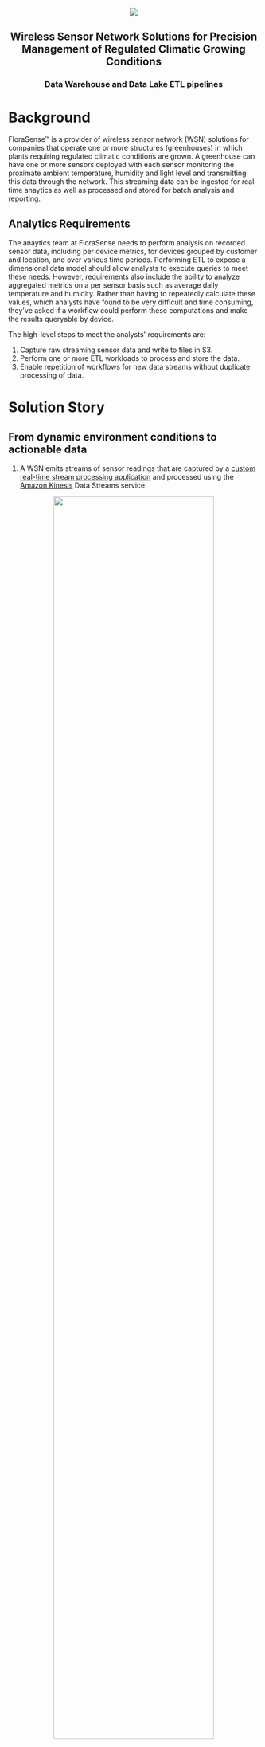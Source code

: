 <p align="center">
    <img src="content/banner.png" />
</p>

## <p align="center">Wireless Sensor Network Solutions for Precision Management of Regulated Climatic Growing Conditions</p>
### <p align="center">Data Warehouse and Data Lake ETL pipelines </p>

# Background
FloraSense&trade; is a provider of wireless sensor network (WSN) solutions for companies that operate one or more structures (greenhouses) in which plants requiring regulated climatic conditions are grown.  A greenhouse can have one or more sensors deployed with each sensor monitoring the proximate ambient temperature, humidity and light level and transmitting this data through the network. This streaming data can be ingested for real-time anaytics as well as processed and stored for batch analysis and reporting. 

## Analytics Requirements

The anaytics team at FloraSense needs to perform analysis on recorded sensor data, including per device metrics, for devices grouped by customer and location, and over various time periods.  Performing ETL to expose a dimensional data model should allow analysts to execute queries to meet these needs.  However, requirements also include the ability to analyze aggregated metrics on a per sensor basis such as average daily temperature and humidity.  Rather than having to repeatedly calculate these values, which analysts have found to be very difficult and time consuming, they've asked if a workflow could perform these computations and make the results queryable by device.  

The high-level steps to meet the analysts' requirements are:

1. Capture raw streaming sensor data and write to files in S3.
2. Perform one or more ETL workloads to process and store the data. 
3. Enable repetition of workflows for new data streams without duplicate processing of data.

# Solution Story

## From dynamic environment conditions to actionable data

1. A WSN emits streams of sensor readings that are captured by a [custom real-time stream processing application](https://github.com/mikeacosta/florasense/tree/master/stream-processor) and processed using the [Amazon Kinesis](https://aws.amazon.com/kinesis/) Data Streams service.

<p align="center">
    <img src="content/streaming.gif" width="80%" height="80%" />
</p>

<p align="center">
    <img src="content/stream-processor.gif" />
</p>

2. Streaming sensor data is stored in [Amazon S3](https://aws.amazon.com/s3/) along with sensor sales data and customer data from the company's CRM and order fulfillment systems.

    ## Sensor readings dataset

    Raw sensor readings are collected and saved as JSON files in S3 partitioned by date and time written, and each file includes between 2500 and 3000 rows of emitted sensor readings.  Below is an example of two files in the dataset.
    ```
    2020/03/10/16/sensor-network-1-2020-03-10-16-19-23-3a4afd23-2aba-4a87-b36f-741d1dec62d6.json
    2020/03/10/16/sensor-network-1-2020-03-10-16-14-22-e80d20ed-881e-498a-9431-6e08e26ad186.json
    ```
    Each row includes the measured condtions by a given sensor at a point in time.  Below is an example of several rows in a single JSON file.
    ```json
    {"ambient_temperature":"20.76","timestamp":1583856846,"photosensor":"889.80","humidity":"80.0260","sensor_number":79,"reading_id":"probe-b6cc35ed-79474"}
    {"ambient_temperature":"17.30","timestamp":1583856847,"photosensor":"806.70","humidity":"79.7698","sensor_number":68,"reading_id":"probe-f8dce881-68319"}
    {"ambient_temperature":"24.78","timestamp":1583856847,"photosensor":"777.10","humidity":"79.9419","sensor_number":70,"reading_id":"probe-5ba1ed86-70953"}
    {"ambient_temperature":"18.40","timestamp":1583856847,"photosensor":"812.72","humidity":"77.1340","sensor_number":109,"reading_id":"probe-0601bc68-109125"}
    {"ambient_temperature":"23.96","timestamp":1583856847,"photosensor":"819.77","humidity":"77.2508","sensor_number":44,"reading_id":"probe-730696c5-44502"}
    {"ambient_temperature":"29.12","timestamp":1583856847,"photosensor":"763.19","humidity":"77.0638","sensor_number":9,"reading_id":"probe-e5af654f-9198"}
    ```

    ## Sales report sensor data

    This dataset is a CSV file consisting of records representing each sensor sold and deployed to a customer location.  Below is an example of data in this file including the header row.

    <p align="center">
        <img src="content/sensor-report.png" />
    </p>

    ## CRM customer dataset

    Each JSON file in this dataset contains customer metadata, and the files are partitioned by the first letter in the customer's name.  Each filename is the [UUID](https://en.wikipedia.org/wiki/Universally_unique_identifier) assigned to that customer.

    ```
    customer_data/b/e5fb8fbd-e6f9-4e30-9f18-81523abe97c3.json
    customer_data/c/d6bd57ba-172c-4479-9740-713a54609d0b.json
    ```
    Customer data example
    ```json
    {"customer_id": "e5fb8fbd-e6f9-4e30-9f18-81523abe97c3", "company": "Botanium", "city": "Fort Worth", "state": "TX"}
    ```

3. An ETL process is periodcally run that populates an [Amazon Redshift](https://aws.amazon.com/redshift/) data warehouse for querying and other analytics workloads.  The data is initially loaded into three staging tables consisiting of raw sensor readings, individual sensor data and customer data.  From the staging tables, the data is transformed into a set of [fact and dimension tables](https://en.wikipedia.org/wiki/Star_schema) in Amazon Redshift.  This schema is illustrated below.

    <p align="center">
        <img src="content/schema.png" />
    </p>

4. An additional [Apache Spark](https://spark.apache.org/) workload against the same dataset is executed on an [Amazon EMR](https://aws.amazon.com/emr/) cluster.  This job computes average daily metrics per sensor and writes this data to [Parquet](https://parquet.apache.org/) files stored in a data lake in S3.  Below is a sample of results from querying the data in S3 which includes columns for the calculated average daily temperature, humidity and light level for each sensor.

<p align="center">
    <img src="content/parquet.png" />
</p>

## Workflow Orchestration

Sequential execution of various workflow components is coordinated using [AWS Step Functions](https://aws.amazon.com/step-functions/).

The code to perform each workflow step is deployed as a [Lambda function](https://aws.amazon.com/lambda/), and the Step Functions [State Machine](https://docs.aws.amazon.com/step-functions/latest/dg/amazon-states-language-state-machine-structure.html) for this workflow executes each Lambda function in a designated order.

An exception to this is the Spark workload.  Step Functions supports EMR integration, including the ability to instruct a cluster to perform a unit of work, such as a Spark job in this case. 

<p align="center">
    <img src="content/stepfunctions.svg" />
</p>

- `Publish to SNS topic` - Publish a message to an [Amazon SNS](https://aws.amazon.com/sns) topic which will be pushed to subscribers.  The message in this case would be "Step function is starting execution."

- `Run data warehouse ETL` - Run the ETL workflow that processes data in S3 and imports into Redshift.

- `Perform data quality checks` - Various quality checks are performed on the staging and transformed data.  An SNS message is published if any anomalies exist.

- `Enable JSON files for Spark job` - Processed sensor reading files are made available for the Spark job in the next step.

- `Run Spark job on EMR` - Add an EMR step to an existing cluster for executing this workload.

- `Bookmark JSON files as processed` - Prevents any sensor reading files processed in this workflow execution from future duplicate processing.

- `Publish to SNS topic` - Publish an "Execution complete" message.

## Addressing Other Scenarios
### The data is increased by 100%.
    
- Increase Redshift ETL Lambda function timeout and allocated CPU settings
- Redshift offers node types to meet higher disk space requirements
- EMR autoscaling can be configured to handle increased data
- Concurrent workflows can be executed to handle data volume increases

### The pipelines would be run on a daily basis by 7 am every day.
- The workflow has been designed to handle reptition without duplicate processing of data
- Step Functions State Machine can easily be scheduled for execution triggered by various events including time of day
- State Machine can be modified to include steps for creating and terminating an EMR cluster, improving workflow automation

### The database needed to be accessed by 100+ people.
- Redshift supports concurrency scaling for added query processing power on an as-needed basis
- For predicable scaling needs, cluster overprovisioning and optimazation are feasible options

## Architecure

Tying everything together, this diagram illustrates a high-level overview of the major components of the workflow architecture.

<p align="center">
    <img src="content/architecture.png" />
</p>

# Data Analysis

### Querying results in a Data Warehouse and Data Lake together

Although the workloads have delivered data in different storage solutions, [Amazon Redshift Spectrum](https://docs.aws.amazon.com/redshift/latest/dg/c-using-spectrum.html) provides a mechanism for querying the data together.

By defining a schema for the parquet files in S3 and registering this as a table in an external data catalog such as [Apache Hive](https://hive.apache.org/), this Redshift Spectrum table can be queried and joined with tables in Redshift, either using the online Query Editor in the AWS console or an external tool such as [SQL Workbench](https://www.sql-workbench.eu/).

This image displays the results of SQL that joins the `sensors` table in Redshift and the external Redshift Spectrum table `spectrum.sensors_avg` on the `sensor_number` column in each table.

<p align="center">
    <img src="content/spectrum.png" />
</p>

This allows analysts to associate average daily sensor measurements with other sensor details such as sensor name, customer and sensor location.

# Other Stuff

## Prerequisites
In addition to ingesting streaming sensor data as described above, the following prerequisites must be satisfied prior to workflow execution.

1. an available Redshift cluster
2. tables created in Redshift (by executing queries in `create_tables.py`)
3. a running EMR cluster 

## Project files

- `stream-processor/` - Java stream processing application

- `kinesis-infrastructure/` - [AWS CloudFormation](https://aws.amazon.com/cloudformation/) templates for provisioning Kinesis resources

- `etl/redshift_cluster.ipynb` - [Jupyter Notebook](https://jupyter.org/) for creating Redshift cluster

- `etl/sql_queries.py` - queries for creating tables and transforming data

- `etl/create_tables.py` - drops and creates tables in Redshift

- `etl/dwh.cfg` - configuration values for AWS services

- `etl/spark_etl.py` - code for Spark workload on EMR

- `etl/lambda_*.py` - Lambda functions for Redshift ETL and other Step Functions 

- `etl/sensor_parquet.sql` - SQL to enable querying parquet files in S3

## Resources

- [PubNub Sensor Network](https://www.pubnub.com/developers/realtime-data-streams/sensor-network/)

<p align="center">
    <img src="content/logo.png" width="120px" height="120px" /><br />
    <sub>&copy; 2020 FloraSense</sub>
</p>